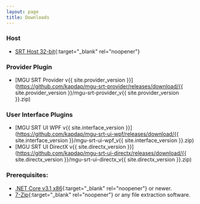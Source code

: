 ```yaml
---
layout: page
title: Downloads
---
```

### Host

* [SRT Host 32-bit](https://www.neonblu.com/SRT/){:target="_blank" rel="noopener"}

### Provider Plugin

* [MGU SRT Provider v{{ site.provider_version }}](https://github.com/kapdap/mgu-srt-provider/releases/download/{{ site.provider_version }}/mgu-srt-provider_v{{ site.provider_version }}.zip)

### User Interface Plugins

* [MGU SRT UI WPF v{{ site.interface_version }}](https://github.com/kapdap/mgu-srt-ui-wpf/releases/download/{{ site.interface_version }}/mgu-srt-ui-wpf_v{{ site.interface_version }}.zip)
* [MGU SRT UI DirectX v{{ site.directx_version }}](https://github.com/kapdap/mgu-srt-ui-directx/releases/download/{{ site.directx_version }}/mgu-srt-ui-directx_v{{ site.directx_version }}.zip)

### Prerequisites:

* [.NET Core v3.1 x86](https://dotnet.microsoft.com/download/dotnet-core/current/runtime){:target="_blank" rel="noopener"} or newer.
* [7-Zip](https://www.7-zip.org/){:target="_blank" rel="noopener"} or any file extraction software.
